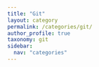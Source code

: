 ```yaml
---
title: "Git"
layout: category
permalink: /categories/git/
author_profile: true
taxonomy: git
sidebar:
  nav: "categories"
---
```

